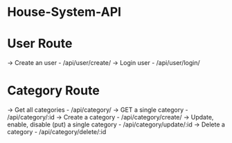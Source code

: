 # House-System-API

# User Route
-> Create an user - /api/user/create/
-> Login user - /api/user/login/

# Category Route
-> Get all categories - /api/category/
-> GET a single category - /api/category/:id
-> Create a category - /api/category/create/
-> Update, enable, disable (put) a single category - /api/category/update/:id
-> Delete a category - /api/category/delete/:id

